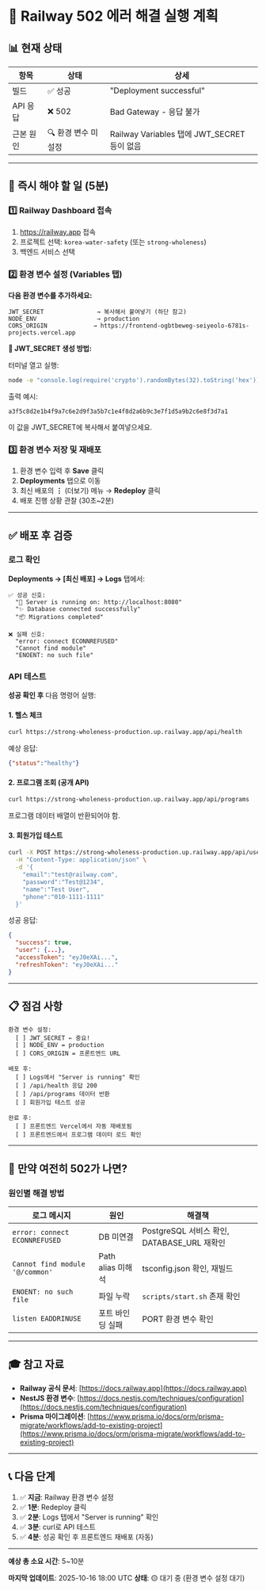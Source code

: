 # 🚀 Railway 502 에러 해결 실행 계획

## 📊 현재 상태

| 항목 | 상태 | 상세 |
|------|------|------|
| 빌드 | ✅ 성공 | "Deployment successful" |
| API 응답 | ❌ 502 | Bad Gateway - 응답 불가 |
| 근본 원인 | 🔍 환경 변수 미설정 | Railway Variables 탭에 JWT_SECRET 등이 없음 |

---

## 🎯 즉시 해야 할 일 (5분)

### 1️⃣ Railway Dashboard 접속
1. https://railway.app 접속
2. 프로젝트 선택: `korea-water-safety` (또는 `strong-wholeness`)
3. 백엔드 서비스 선택

### 2️⃣ 환경 변수 설정 (Variables 탭)

**다음 환경 변수를 추가하세요:**

```
JWT_SECRET               → 복사해서 붙여넣기 (하단 참고)
NODE_ENV                 → production
CORS_ORIGIN             → https://frontend-ogbtbeweg-seiyeolo-6781s-projects.vercel.app
```

**🔑 JWT_SECRET 생성 방법:**

터미널 열고 실행:
```bash
node -e "console.log(require('crypto').randomBytes(32).toString('hex'))"
```

출력 예시:
```
a3f5c8d2e1b4f9a7c6e2d9f3a5b7c1e4f8d2a6b9c3e7f1d5a9b2c6e8f3d7a1
```

이 값을 JWT_SECRET에 복사해서 붙여넣으세요.

### 3️⃣ 환경 변수 저장 및 재배포

1. 환경 변수 입력 후 **Save** 클릭
2. **Deployments** 탭으로 이동
3. 최신 배포의 **⋮** (더보기) 메뉴 → **Redeploy** 클릭
4. 배포 진행 상황 관찰 (30초~2분)

---

## ✅ 배포 후 검증

### 로그 확인
**Deployments → [최신 배포] → Logs** 탭에서:

```
✅ 성공 신호:
  "🚀 Server is running on: http://localhost:8080"
  "✨ Database connected successfully"
  "📦 Migrations completed"

❌ 실패 신호:
  "error: connect ECONNREFUSED"
  "Cannot find module"
  "ENOENT: no such file"
```

### API 테스트

**성공 확인 후** 다음 명령어 실행:

#### 1. 헬스 체크
```bash
curl https://strong-wholeness-production.up.railway.app/api/health
```

예상 응답:
```json
{"status":"healthy"}
```

#### 2. 프로그램 조회 (공개 API)
```bash
curl https://strong-wholeness-production.up.railway.app/api/programs
```

프로그램 데이터 배열이 반환되어야 함.

#### 3. 회원가입 테스트
```bash
curl -X POST https://strong-wholeness-production.up.railway.app/api/users/register \
  -H "Content-Type: application/json" \
  -d '{
    "email":"test@railway.com",
    "password":"Test@1234",
    "name":"Test User",
    "phone":"010-1111-1111"
  }'
```

성공 응답:
```json
{
  "success": true,
  "user": {...},
  "accessToken": "eyJ0eXAi...",
  "refreshToken": "eyJ0eXAi..."
}
```

---

## 📋 점검 사항

```
환경 변수 설정:
  [ ] JWT_SECRET ← 중요!
  [ ] NODE_ENV = production
  [ ] CORS_ORIGIN = 프론트엔드 URL

배포 후:
  [ ] Logs에서 "Server is running" 확인
  [ ] /api/health 응답 200
  [ ] /api/programs 데이터 반환
  [ ] 회원가입 테스트 성공

완료 후:
  [ ] 프론트엔드 Vercel에서 자동 재배포됨
  [ ] 프론트엔드에서 프로그램 데이터 로드 확인
```

---

## 🔄 만약 여전히 502가 나면?

### 원인별 해결 방법

| 로그 메시지 | 원인 | 해결책 |
|------------|------|--------|
| `error: connect ECONNREFUSED` | DB 미연결 | PostgreSQL 서비스 확인, DATABASE_URL 재확인 |
| `Cannot find module '@/common'` | Path alias 미해석 | tsconfig.json 확인, 재빌드 |
| `ENOENT: no such file` | 파일 누락 | `scripts/start.sh` 존재 확인 |
| `listen EADDRINUSE` | 포트 바인딩 실패 | PORT 환경 변수 확인 |

---

## 🎓 참고 자료

- **Railway 공식 문서**: [https://docs.railway.app](https://docs.railway.app)
- **NestJS 환경 변수**: [https://docs.nestjs.com/techniques/configuration](https://docs.nestjs.com/techniques/configuration)
- **Prisma 마이그레이션**: [https://www.prisma.io/docs/orm/prisma-migrate/workflows/add-to-existing-project](https://www.prisma.io/docs/orm/prisma-migrate/workflows/add-to-existing-project)

---

## 📞 다음 단계

1. ✅ **지금**: Railway 환경 변수 설정
2. ✅ **1분**: Redeploy 클릭
3. ✅ **2분**: Logs 탭에서 "Server is running" 확인
4. ✅ **3분**: curl로 API 테스트
5. ✅ **4분**: 성공 확인 후 프론트엔드 재배포 (자동)

---

**예상 총 소요 시간**: 5~10분

**마지막 업데이트**: 2025-10-16 18:00 UTC
**상태**: 🟡 대기 중 (환경 변수 설정 대기)
